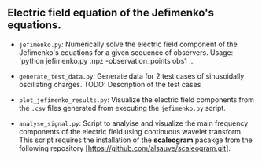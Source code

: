 ## Electric field equation of the Jefimenko's equations.


- `jefimenko.py`: Numerically solve the electric field component of the 
Jefimenko's equations for a given sequence of observers.
Usage: `python jefimenko.py <space-charge-file>.npz -observation_points obs1 ... 

- `generate_test_data.py`: Generate data for 2 test cases of sinusoidally 
oscillating charges.
    TODO: Description of the test cases

- `plot_jefimenko_results.py`: Visualize the electric field components from the
`.csv` files generated from executing the `jefimenko.py` script.

- `analyse_signal.py`: Script to analyise and visualize the main frequency
components of the electric field using continuous wavelet transform.
This script requires the installation of the **scaleogram** pacakge from the
following repository [https://github.com/alsauve/scaleogram.git].
